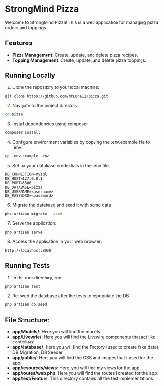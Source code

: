 # StrongMind Pizza

Welcome to StrongMind Pizza! This is a web application for managing pizza orders and toppings.

## Features

- **Pizza Management**: Create, update, and delete pizza recipes.
- **Topping Management**: Create, update, and delete pizza toppings.

## Running Locally

1. Clone the repository to your local machine:
```bash
git clone https://github.com/MrLuna12/pizza.git
```

2. Navigate to the project directory
```bash
cd pizza
```
3. Install dependencies using composer
```bash
composer install
```
4. Configure environment variables by copying the .env.example file to .env:
```bash
cp .env.example .env
```
5. Set up your database credentials in the .env file.
```env
DB_CONNECTION=mysql
DB_HOST=127.0.0.1
DB_PORT=3306
DB_DATABASE=pizza
DB_USERNAME=<username>
DB_PASSWORD=<password>
```
6. Migrate the database and seed it with some data
```bash
php artisan migrate --seed
```
7. Serve the application:
```bash
php artisan serve
```
8. Access the application in your web browser:
```bash
http://localhost:8000
```
## Running Tests
1. In the root directory, run:
```bash
php artisan test
```
2. Re-seed the database after the tests to repopulate the DB
```bash
php artisan db:seed
```
## File Structure:
- **app/Models/**: Here you will find the models
- **app/Livewrie/**: Here you will find the Livewire components that act like controllers
- **app/database/**: Here you will find the Factory (used to create fake data), DB Migration, DB Seeder
- **app/public/**: Here you will find the CSS and images that I used for the app
- **app/resources/views**: Here, you will find my views for the app.
- **app/routes/web.php**: Here you will find the routes I created for the app
- **app/test/Feature**: This directory contains all the test implementations

